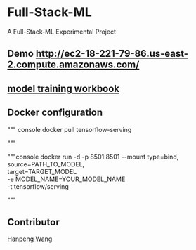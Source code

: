 # Full-Stack-ML
A Full-Stack-ML Experimental Project
## Demo http://ec2-18-221-79-86.us-east-2.compute.amazonaws.com/


## [model training workbook](https://github.com/whpskg/Full-Stack-ML/blob/master/model-training/model-training.ipynb)

## Docker configuration
""" console
docker pull tensorflow-serving

"""

"""console
docker run -d -p 8501:8501 --mount type=bind,\
	source=PATH_TO_MODEL,\
	target=TARGET_MODEL \
	-e MODEL_NAME=YOUR_MODEL_NAME \
	-t tensorflow/serving

"""

## Contributor

[Hanpeng Wang](https://github.com/whpskg)
